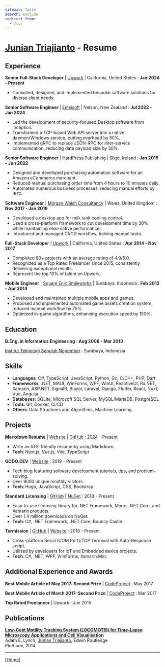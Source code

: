 ```yaml
---
sitemap: false
search: exclude
redirect_from:
  - /cv/
---
```


# [Junian Triajianto](https://www.junian.dev/) - Resume

## Experience

**Senior Full-Stack Developer** | [Upwork](https://www.upwork.com/freelancers/~01e5c1fb94555ee2d7) | California, United States
  : **Jan 2024 - Present**

- Consulted, designed, and implemented bespoke software solutions for diverse client needs.

**Senior Software Engineer** | [Emsisoft](https://www.emsisoft.com/) | Nelson, New Zealand
  : **Jul 2022 - Jan 2024**

- Led the development of security-focused Desktop software from inception.
- Transformed a TCP-based Web API server into a native daemon/Windows service, cutting overhead by 50%.
- Implemented gRPC to replace JSON-RPC for inter-service communication, reducing data payload size by 30%.

**Senior Software Engineer** | [HardPress Publishing](https://hardpress.net/) | Sligo, Ireland
  : **Jan 2019 - Jun 2022**

- Designed and developed purchasing automation software for an Amazon eCommerce merchant.
- Reduced manual purchasing order time from 4 hours to 10 minutes daily.
- Automated numerous business processes, reducing manual efforts by 90%.

**Software Engineer** | [Morgan Walsh Consultancy](https://morganwalsh.co.uk/) | Wales, United Kingdom
  : **Nov 2017 - Jan 2019**

- Developed a desktop app for milk tank cooling control.
- Used a cross-platform framework to cut development time by 30% while maintaining near-native performance.
- Introduced and managed CI/CD workflow, halving manual tasks.

**Full-Stack Developer** | [Upwork](https://www.upwork.com/freelancers/~01e5c1fb94555ee2d7) | California, United States
  : **Apr 2014 - Nov 2017**

- Completed 80+ projects with an average rating of 4.9/5.0.
- Recognized as a Top Rated Freelancer since 2015, consistently delivering exceptional results.
- Represent the top 10% of talent on Upwork.

**Mobile Engineer** | [Square Enix Smileworks](https://ecc.co.id/company/site/view/932) | Surabaya, Indonesia
  : **Feb 2013 - Apr 2014**

- Developed and maintained multiple mobile apps and games.
- Proposed and implemented automated game assets creation system, reduced manual workflow by 75%.
- Optimized in-game algorithms, enhancing execution speed by 150%.

## Education

**B.Eng. in Informatics Engineering**
  : **Aug 2008 - Mar 2013**

[Institut Teknologi Sepuluh Nopember](https://www.its.ac.id/informatika/)
  : Surabaya, Indonesia

## Skills

- **Languages**: C#, TypeScript, JavaScript, Python, Go, C/C++, PHP, Dart
- **Frameworks**: .NET, MAUI, WinForms, WPF, WinUI, ReactiveUI, Rx.NET, Xamarin, ASP.NET, SignalR, Blazor, Laravel, Django, Flutter, React, Nuxt, Vue, Angular
- **Databases**: SQLite, Microsoft SQL Server, MySQL/MariaDB, PostgreSQL
- **Tools**: Git, Docker, CI/CD
- **Others**: Data Structures and Algorithms, Machine Learning

## Projects

**Markdown Resume** | [<u>Website</u>](https://www.juniansoft.com/markdown-resume/) | [<u>GitHub</u>](https://github.com/junian/markdown-resume/)
  : 2024 - Present

- Write an ATS-friendly resume by using Markdown.
- **Tech**: Nuxt.js, Vue.js, Vite, TypeScript

**GODO.DEV** | [<u>Website</u>](https://www.godo.dev/)
  : 2019 - Present

- Tech blog featuring software development tutorials, tips, and problem-solving.
- Over 9000 unique monthly visitors.
- **Tech**: Hugo, JavaScript, CSS, Bootstrap

**Standard.Licensing** | [<u>GitHub</u>](https://github.com/junian/Standard.Licensing) | [<u>NuGet</u>](https://www.nuget.org/packages/Standard.Licensing/)
  : 2018 - Present

- Easy-to-use licensing library for .NET Framework, Mono, .NET Core, and Xamarin products.
- Over 1.4 million downloads on NuGet.
- **Tech**: C#, .NET Framework, .NET Core, Bouncy Castle

**Termission** | [<u>GitHub</u>](https://github.com/junian/termission) | [<u>Website</u>](https://www.juniansoft.com/termission/)
  : 2018 - Present

- Cross-platform Serial (COM Port)/TCP Terminal with Auto-Response script.
- Utilized by developers for IoT and Embedded device projects.
- **Tech**: C#, .NET, WPF, WinForms, Xamarin.Mac

## Additional Experience and Awards

**Best Mobile Article of May 2017: Second Prize** | [CodeProject](https://go.junian.net/codeproject-2017-05)
  : May 2017

**Best Mobile Article of March 2017: Second Prize** | [CodeProject](https://go.junian.net/codeproject-2017-03)
  : Mar 2017

**Top Rated Freelancer** | Upwork
  : Jun 2015

## Publications

**[Low-Cost Motility Tracking System (LOCOMOTIS) for Time-Lapse Microscopy Applications and Cell Visualisation](https://journals.plos.org/plosone/article?id=10.1371/journal.pone.0103547)**<br />
Adam E. Lynch, <u>Junian Triajianto</u>, Edwin Routledge<br />
PloS one, 2014

---

[[Home]](/)
